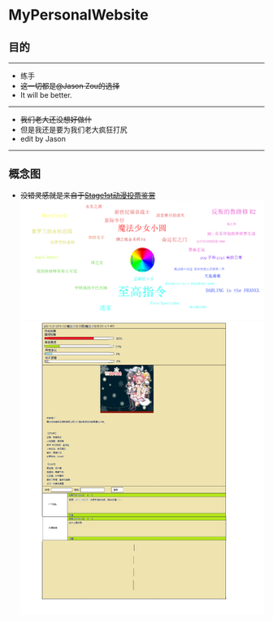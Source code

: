 # MyPersonalWebsite
## 目的

---
- 练手
- ~~这一切都是@Jason Zou的选择~~
- It will be better.
---
- ~~我们老大还没想好做什~~
- 但是我还是要为我们老大疯狂打尻
- edit by Jason
---
## **概念图**
- ~~没错灵感就是来自于[Stage1st动漫投票鉴赏](http://labs.ieph.net/s1acvotecloud/ "Stage1st动漫投票鉴赏")~~
![未来的主页概念图](static/images/design/concept_map.jpg)
![未来的评分页概念图](static/images/design/Animate_page.jpg)